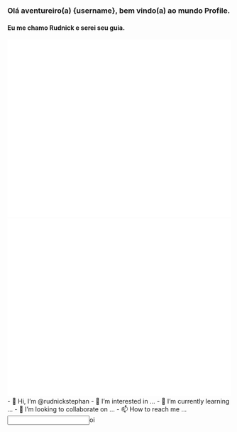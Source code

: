 ### Olá aventureiro(a) {username}, bem vindo(a) ao mundo Profile.
#### Eu me chamo Rudnick e serei seu guia.

<img src="memoria.svg" width="800" height="400" alt="Click to see the source">
<img src="header.svg" width="800" height="400" alt="Click to see the source">
- 👋 Hi, I’m @rudnickstephan
- 👀 I’m interested in ...
- 🌱 I’m currently learning ...
- 💞️ I’m looking to collaborate on ...
- 📫 How to reach me ...
<input type="text" id="fname" name="fname">oi<br><br>
<!---
rudnickstephan/rudnickstephan is a ✨ special ✨ repository because its `README.md` (this file) appears on your GitHub profile.
You can click the Preview link to take a look at your changes.
--->
